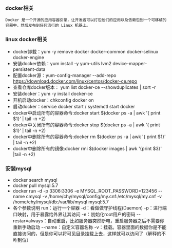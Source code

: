 ### docker相关
    Docker 是一个开源的应用容器引擎，让开发者可以打包他们的应用以及依赖包到一个可移植的容器中，然后发布到任何流行的 Linux 机器上。

### linux docker相关
   * docker卸载：yum -y  remove  docker  docker-common  docker-selinux  docker-engine
   * 安装docker依赖：yum   install    -y   yum-utils   lvm2    device-mapper-persistent-data
   * 配置docker源：yum-config-manager   --add-repo   https://download.docker.com/linux/centos/docker-ce.repo
   * 查看仓库docker版本： yum   list   docker-ce --showduplicates   |   sort   -r
   * 安装docker：yum  -y install  docker-ce
   * 开机启动docker：chkconfig docker on
   * 启动docker：service docker start /  systemctl start docker
   * docker中启动所有的容器命令:docker start $(docker ps -a | awk '{ print $1}' | tail -n +2)
   * docker中关闭所有的容器命令:docker stop $(docker ps -a | awk '{ print $1}' | tail -n +2)
   * docker中删除所有的容器命令:docker rm $(docker ps -a | awk '{ print $1}' | tail -n +2)
   * docker中删除所有的镜像:docker rmi $(docker images | awk '{print $3}' |tail -n +2)
  
### 安装mysql
   * docker search mysql
   * docker pull mysql:5.7
   * docker run -d -p 3306:3306  -e MYSQL_ROOT_PASSWORD=123456 --name cmysql -v /home/chy/mysql/config/my.cnf:/etc/mysql/my.cnf -v /home/chy/mysql/db:/var/lib/mysql mysql:5.7
   * 各个参数说明
        run：运行一个容器
        -d：看做做守护线程(Daemon)
        -p：进行端口映射，用于暴露给外界让其访问
        -e：初始化root用户的密码
        --restar=always：自动重启，比如服务器突然断电，重启服务器之后不需要你重新手动启动
        --name：自定义容器名称
        -v：挂载。容器里面的数据你是不能直接访问的，但是你可以将可见目录挂载上去，这样就可以访问了（解释的不咋到位）
